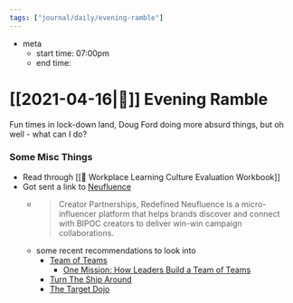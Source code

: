 ```yaml
---
tags: ["journal/daily/evening-ramble"]
---
```


- meta
	- start time: 07:00pm
	- end time: 

# [[2021-04-16|📅]] Evening Ramble

Fun times in lock-down land, Doug Ford doing more absurd things, but oh well - what can I do?

### Some Misc Things

- Read through [[📔 Workplace Learning Culture Evaluation Workbook]]
- Got sent a link to [Neufluence](https://app.neufluence.com/)
	- > Creator Partnerships, Redefined Neufluence is a micro-influencer platform that helps brands discover and connect with BIPOC creators to deliver win-win campaign collaborations.
	- some recent recommendations to look into
		- [Team of Teams](https://www.amazon.ca/Team-Teams-Rules-Engagement-Complex/dp/1591847486)
			- [One Mission: How Leaders Build a Team of Teams](https://www.amazon.ca/One-Mission-Leaders-Build-Teams-ebook/dp/B01MTXIBL8/ref=sr_1_1?dchild=1&keywords=one+mission&qid=1618614789&s=digital-text&sr=1-1)
		- [Turn The Ship Around](https://www.amazon.ca/gp/product/B00AFPVP0Y/ref=dbs_a_def_rwt_bibl_vppi_i0)
		- [The Target Dojo](https://dojo.target.com/)


